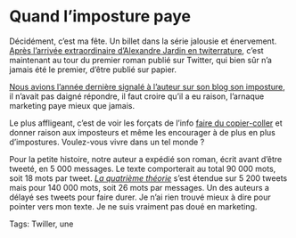 # Quand l’imposture paye

Décidément, c’est ma fête. Un billet dans la série jalousie et énervement. [Après l’arrivée extraordinaire d’Alexandre Jardin en twiterrature](http://blog.tcrouzet.com/2010/07/13/tu-retardes-de-deux-ans/), c’est maintenant au tour du premier roman publié sur Twitter, qui bien sûr n’a jamais été le premier, d’être publié sur papier.<span id="more-17747"></span>

[Nous avions l’année dernière signalé à l’auteur sur son blog son imposture](http://blog.tcrouzet.com/2009/08/03/the-dumb-writers-on-twitter/), il n’avait pas daigné répondre, il faut croire qu’il a eu raison, l’arnaque marketing paye mieux que jamais.

Le plus affligeant, c’est de voir les forçats de l’info [faire du copier-coller](http://technaute.cyberpresse.ca/nouvelles/internet/201007/15/01-4298458-le-premier-roman-publie-sur-twitter-sort-sur-papier.php) et donner raison aux imposteurs et même les encourager à de plus en plus d’impostures. Voulez-vous vivre dans un tel monde ?

Pour la petite histoire, notre auteur a expédié son roman, écrit avant d’être tweeté, en 5 000 messages. Le texte comporterait au total 90 000 mots, soit 18 mots par tweet. [*La quatrième théorie*](http://blog.tcrouzet.com/la-quatrieme-theorie/) s’est étendue sur 5 200 tweets mais pour 140 000 mots, soit 26 mots par messages. Un des auteurs a délayé ses tweets pour faire durer. Je n’ai rien trouvé mieux à dire pour pointer vers mon texte. Je ne suis vraiment pas doué en marketing.

Tags: Twiller, une